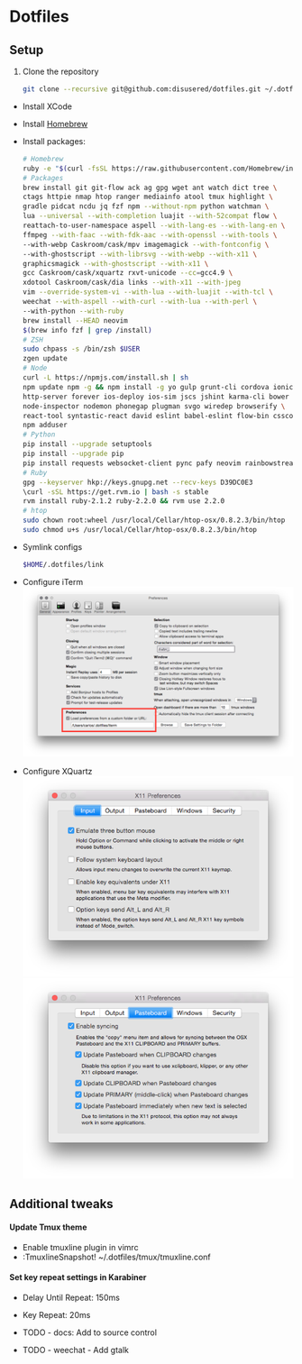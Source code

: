 # Dotfiles

## Setup

1. Clone the repository
    ```bash
    git clone --recursive git@github.com:disusered/dotfiles.git ~/.dotfiles
    ```

- Install XCode

- Install [Homebrew](http://brew.sh/)

- Install packages:
    ```bash
    # Homebrew
    ruby -e "$(curl -fsSL https://raw.githubusercontent.com/Homebrew/install/master/install)"
    # Packages
    brew install git git-flow ack ag gpg wget ant watch dict tree \
    ctags httpie nmap htop ranger mediainfo atool tmux highlight \
    gradle pidcat ncdu jq fzf npm --without-npm python watchman \
    lua --universal --with-completion luajit --with-52compat flow \
    reattach-to-user-namespace aspell --with-lang-es --with-lang-en \
    ffmpeg --with-faac --with-fdk-aac --with-openssl --with-tools \
    --with-webp Caskroom/cask/mpv imagemagick --with-fontconfig \
    --with-ghostscript --with-librsvg --with-webp --with-x11 \
    graphicsmagick --with-ghostscript --with-x11 \
    gcc Caskroom/cask/xquartz rxvt-unicode --cc=gcc4.9 \
    xdotool Caskroom/cask/dia links --with-x11 --with-jpeg
    vim --override-system-vi --with-lua --with-luajit --with-tcl \
    weechat --with-aspell --with-curl --with-lua --with-perl \
    --with-python --with-ruby
    brew install --HEAD neovim
    $(brew info fzf | grep /install)
    # ZSH
    sudo chpass -s /bin/zsh $USER
    zgen update
    # Node
    curl -L https://npmjs.com/install.sh | sh
    npm update npm -g && npm install -g yo gulp grunt-cli cordova ionic \
    http-server forever ios-deploy ios-sim jscs jshint karma-cli bower \
    node-inspector nodemon phonegap plugman svgo wiredep browserify \
    react-tool syntastic-react david eslint babel-eslint flow-bin csscomb
    npm adduser
    # Python
    pip install --upgrade setuptools
    pip install --upgrade pip
    pip install requests websocket-client pync pafy neovim rainbowstream
    # Ruby
    gpg --keyserver hkp://keys.gnupg.net --recv-keys D39DC0E3
    \curl -sSL https://get.rvm.io | bash -s stable
    rvm install ruby-2.1.2 ruby-2.2.0 && rvm use 2.2.0
    # htop
    sudo chown root:wheel /usr/local/Cellar/htop-osx/0.8.2.3/bin/htop
    sudo chmod u+s /usr/local/Cellar/htop-osx/0.8.2.3/bin/htop
    ```

- Symlink configs
    ```bash
    $HOME/.dotfiles/link
    ```

- Configure iTerm
  ![iTerm2 Configuration](https://raw.githubusercontent.com/disusered/dotfiles/docs/images/iterm.png "iTerm2 Configuration")

- Configure XQuartz
  ![XQuartz Configuration](https://raw.githubusercontent.com/disusered/dotfiles/docs/images/xquartz-input.png "iTerm2 Configuration")
  ![XQuartz Configuration](https://raw.githubusercontent.com/disusered/dotfiles/docs/images/xquartz-pasteboard.png "iTerm2 Configuration")

## Additional tweaks

#### Update Tmux theme
- Enable tmuxline plugin in vimrc
- :TmuxlineSnapshot! ~/.dotfiles/tmux/tmuxline.conf

#### Set key repeat settings in Karabiner
- Delay Until Repeat: 150ms
- Key Repeat: 20ms

- TODO - docs: Add to source control
- TODO - weechat - Add gtalk
